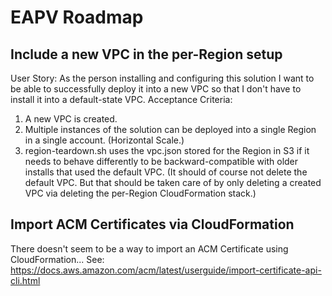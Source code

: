 # EAPV Roadmap

## Include a new VPC in the per-Region setup

User Story: As the person installing and configuring this solution I want to be able to successfully deploy it into a new VPC so that I don't have to install it into a default-state VPC. 
Acceptance Criteria:
1. A new VPC is created.
2. Multiple instances of the solution can be deployed into a single Region in a single account.  (Horizontal Scale.)
3. region-teardown.sh uses the vpc.json stored for the Region in S3 if it needs to behave differently to be backward-compatible with older installs that used the default VPC.  (It should of course not delete the default VPC.  But that should be taken care of by only deleting a created VPC via deleting the per-Region CloudFormation stack.)

## Import ACM Certificates via CloudFormation

There doesn't seem to be a way to import an ACM Certificate using CloudFormation...
See: https://docs.aws.amazon.com/acm/latest/userguide/import-certificate-api-cli.html
